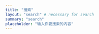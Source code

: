 ```yaml
---
title: "搜索"
layout: "search" # necessary for search
summary: "search"
placeholder: "输入你要搜索的内容"
---
```

